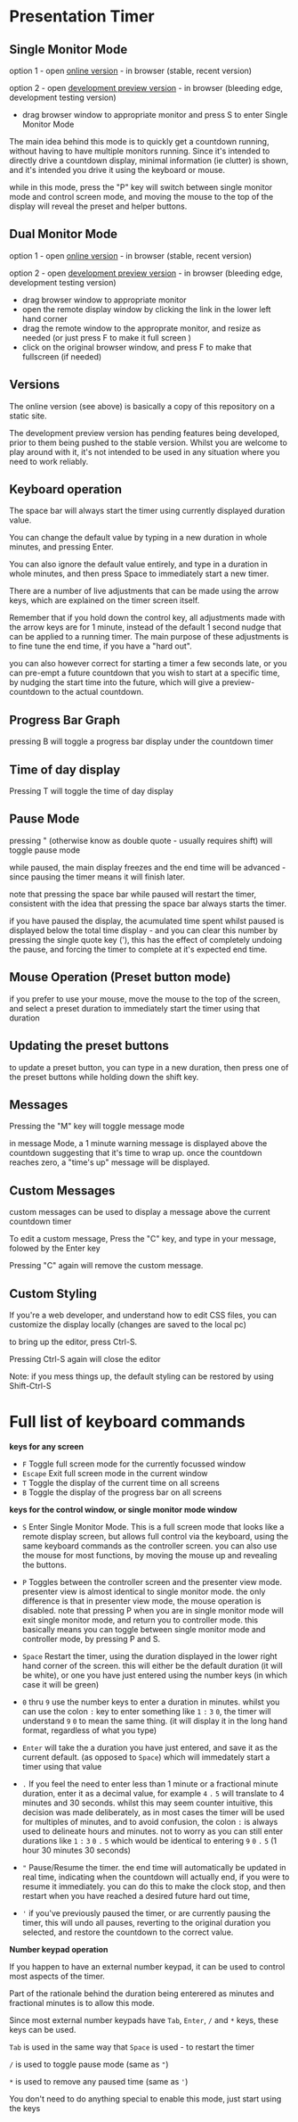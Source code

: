 # Presentation Timer

Single Monitor Mode
---

option 1 - open [online version](https://timer.1mb.site) - in browser (stable, recent version) 

option 2 - open [development preview version](https://jonathan-annett.github.io/timer/timer.html) - in browser (bleeding edge, development testing version)



   * drag browser window to appropriate monitor and press S to enter Single Monitor Mode

The main idea behind this mode is to quickly get a countdown running, without having to have multiple monitors running.
Since it's intended to directly drive a countdown display, minimal information (ie clutter) is shown, and it's intended you drive it using the keyboard or mouse. 

while in this mode, press the "P" key will switch between single monitor mode and control screen mode, and moving the mouse to the top of the display will reveal the preset and helper buttons.


Dual Monitor Mode
---

option 1 - open [online version](https://timer.1mb.site) - in browser (stable, recent version) 

option 2 - open [development preview version](https://jonathan-annett.github.io/timer/timer.html) - in browser (bleeding edge, development testing version) 


   * drag browser window to appropriate monitor 
   * open the remote display window by clicking the link in the lower left hand corner
   * drag the remote window to the approprate monitor, and resize as needed  (or just press F to make it full screen )
   * click on the original browser window, and press F to make that fullscreen (if needed) 
  
 
Versions
---

The online version (see above) is basically a copy of this repository on a static site.

The development preview version has pending features being developed, prior to them being pushed to the stable version. Whilst you are welcome to play around with it, it's not intended to be used in any situation where you need to work reliably.  

Keyboard operation
---

The space bar will always start the timer using currently displayed duration value.

You can change the default value by typing in a new duration in whole minutes, and pressing Enter.

You can also ignore the default value entirely, and type in a duration in whole minutes, and then press Space to immediately start a new timer.

There are a number of live adjustments that can be made using the arrow keys, which are explained on the timer screen itself.

Remember that if you hold down the control key, all adjustments made with the arrow keys are for 1 minute, instead of the default 1 second nudge that can be applied to a running timer. The main purpose of these adjustments is to fine tune the end time, if you have a "hard out". 

you can also however correct for starting a timer a few seconds late, or you can pre-empt a future countdown that you wish to start at a specific time, by nudging the start time into the future, which will give a preview-countdown to the actual countdown.

Progress Bar Graph
---
pressing B will toggle a progress bar display under the countdown timer

Time of day display
---

Pressing T will toggle the time of day display


Pause Mode
---

pressing " (otherwise know as double quote - usually requires shift) will toggle pause mode 

while paused, the main display freezes and the end time will be advanced - since pausing the timer means it will finish later.

note that pressing the space bar while paused will restart the timer, consistent with the idea that pressing the space bar always starts the timer.

if you have paused the display, the acumulated time spent whilst paused is displayed below the total time display - and you can clear this number by pressing the single quote key ('), this has the effect of completely undoing the pause, and forcing the timer to complete at it's expected end time.



Mouse Operation (Preset button mode)
---
if you prefer to use your mouse, move the mouse to the top of the screen, and select a preset duration to immediately start the timer using that duration

Updating the preset buttons
---

to update a preset button, you can type in a new duration, then press one of the preset buttons while holding down the shift key.

Messages
---
Pressing the "M" key will toggle message mode

in message Mode, a 1 minute warning message is displayed above the countdown suggesting that it's time to wrap up. once the countdown reaches zero, a "time's up" message will be displayed.

Custom Messages
---

custom messages can be used to display a message above the current countdown timer

To edit a custom message, Press the "C" key, and type in your message, folowed by the Enter key

Pressing "C" again will remove the custom message.

Custom Styling
---

If you're a web developer, and understand how to edit CSS files, you can customize the display locally (changes are saved to the local pc)

to bring up the editor, press Ctrl-S.

Pressing Ctrl-S again will close the editor

Note: if you mess things up, the default styling can be restored by using Shift-Ctrl-S

Full list of keyboard commands
===

**keys for any screen**
* ```F``` Toggle full screen mode for the currently focussed window
* ```Escape``` Exit full screen mode in the current window
* ```T``` Toggle the display of the current time on all screens
* ```B``` Toggle the display of the progress bar on all screens

**keys for the control window, or single monitor mode window**
* ```S``` Enter Single Monitor Mode. This is a full screen mode that looks like a remote display screen, but allows full control via the keyboard, using the same keyboard commands as the controller screen. you can also use the mouse for most functions, by moving the mouse up and revealing the buttons.
* ```P``` Toggles between the controller screen and the presenter view mode. presenter view is almost identical to single monitor mode. the only difference is that in presenter view mode, the mouse operation is disabled. note that pressing P when you are in single monitor mode will exit single monitor mode, and return you to controller mode. this basically means you can toggle between single monitor mode and controller mode, by pressing P and S.

* ```Space``` Restart the timer, using the duration displayed in the lower right hand corner of the screen. this will either be the default duration (it will be white), or one you have just entered using the number keys (in which case it will be green)

* ```0``` thru ```9``` use the number keys to enter a duration in minutes. whilst you can use the colon  ```:``` key to enter something like ```1``` ```:``` ```3``` ```0```, the timer will understand ```9``` ```0``` to mean the same thing. (it will display it in the long hand format, regardless of what you type)

* ```Enter``` will take the a duration you have just entered, and save it as the current default. (as opposed to ```Space```) which will immedately start a timer using that value
* ```.``` If you feel the need to enter less than 1 minute or a fractional minute duration, enter it as a decimal value, for example ```4``` ```.``` ```5``` will translate to 4 minutes and 30 seconds. whilst this may seem counter intuitive, this decision was made deliberately, as in most cases the timer will be used for multiples of minutes, and to avoid confusion, the colon ```:``` is always used to delineate hours and minutes. not to worry as you can still enter durations like ```1``` ```:``` ```3``` ```0``` ```.``` ```5``` which would be identical to entering ```9``` ```0``` ```.``` ```5``` (1 hour 30 minutes 30 seconds)
* ```"``` Pause/Resume the timer. the end time will automatically be updated in real time, indicating when the countdown will actually end, if you were to resume it immediately. you can do this to make the clock stop, and then restart when you have reached a desired future hard out time,
* ```'``` if you've previously paused the timer, or are currently pausing the timer, this will undo all pauses, reverting to the original duration you selected, and restore the countdown to the correct value.

**Number keypad operation**

If you happen to have an external number keypad, it can be used to control most aspects of the timer.

Part of the rationale behind the duration being enterered as minutes and fractional minutes is to allow this mode.

Since most external number keypads have ```Tab```, ```Enter```, ```/``` and ```*``` keys, these keys can be used.

```Tab``` is used in the same way that ```Space``` is used  - to restart the timer

```/``` is used to toggle pause mode (same as ```"```)

```*``` is used to remove any paused time (same as ```'```)

You don't need to do anything special to enable this mode, just start using the keys

